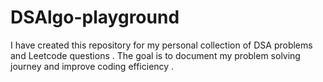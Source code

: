 # DSAlgo-playground
I have created this repository for my personal collection of DSA problems and Leetcode questions . The goal is to document my problem solving journey and improve coding efficiency . 
